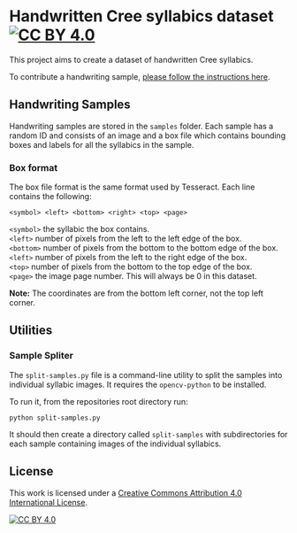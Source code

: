 # Handwritten Cree syllabics dataset [![CC BY 4.0][cc-by-shield]][cc-by]

This project aims to create a dataset of handwritten Cree syllabics.

To contribute a handwriting sample, [please follow the instructions here](https://samclarke.net/cree/).


## Handwriting Samples

Handwriting samples are stored in the `samples` folder. Each sample has a random ID and consists of an image and a box file which contains bounding boxes and labels for all the syllabics in the sample.


### Box format

The box file format is the same format used by Tesseract. Each line contains the following:

```
<symbol> <left> <bottom> <right> <top> <page>
```

`<symbol>` the syllabic the box contains.  
`<left>` number of pixels from the left to the left edge of the box.  
`<bottom>` number of pixels from the bottom to the bottom edge of the box.  
`<left>` number of pixels from the left to the right edge of the box.  
`<top>` number of pixels from the bottom to the top edge of the box.  
`<page>` the image page number. This will always be 0 in this dataset.

**Note:** The coordinates are from the bottom left corner, not the top left corner.


## Utilities

### Sample Spliter

The `split-samples.py` file is a command-line utility to split the samples into individual syllabic images. It requires the `opencv-python` to be installed.

To run it, from the repositories root directory run:
```
python split-samples.py
```

It should then create a directory called `split-samples` with subdirectories for each sample containing images of the individual syllabics.


## License

This work is licensed under a
[Creative Commons Attribution 4.0 International License][cc-by].

[![CC BY 4.0][cc-by-image]][cc-by]

[cc-by]: http://creativecommons.org/licenses/by/4.0/
[cc-by-image]: https://i.creativecommons.org/l/by/4.0/88x31.png
[cc-by-shield]: https://img.shields.io/badge/License-CC%20BY%204.0-lightgrey.svg
